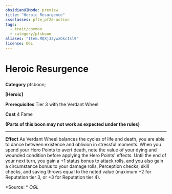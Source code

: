 ```yaml
---
obsidianUIMode: preview
title: "Heroic Resurgence"
cssclasses: pf2e,pf2e-action
tags:
  - trait/common
  - category/pfsboon
aliases: "Item.MQXjJ3ywzOkcIsl9"
license: OGL
---
```

# Heroic Resurgence

### 

**Category** pfsboon; 




**\[Heroic\]**

**Prerequisites** Tier 3 with the Verdant Wheel

**Cost** 4 Fame

**(Parts of this boon may not work as expected under the rules)**

* * *

**Effect** As Verdant Wheel balances the cycles of life and death, you are able to dance between existence and oblivion in stressful moments. When you spend your Hero Points to avert death, note the value of your dying and wounded condition before applying the Hero Points' effects. Until the end of your next turn, you gain a +1 status bonus to attack rolls, and you also gain a circumstance bonus to your damage rolls, Perception checks, skill checks, and saving throws equal to the noted value (maximum +2 for Reputation tier 3, or +3 for Reputation tier 4).

*Source: *
*OGL*